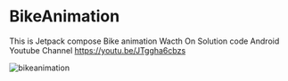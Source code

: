 # BikeAnimation
This is Jetpack compose Bike animation
Wacth On Solution code Android Youtube Channel
https://youtu.be/JTggha6cbzs

![bikeanimation](https://user-images.githubusercontent.com/61373662/188907104-334ffb2c-fe0a-4d94-838d-48b09ddbe341.gif)
